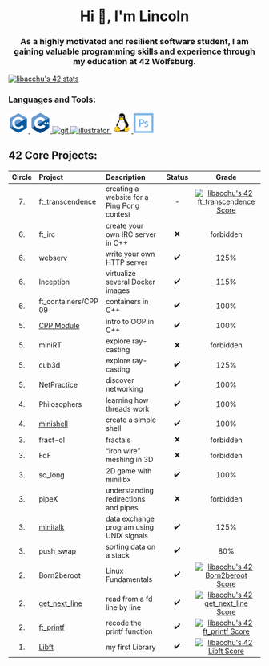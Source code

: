 <h1 align="center">Hi 👋, I'm Lincoln</h1>
<h3 align="center">As a highly motivated and resilient software student, I am gaining valuable programming skills and experience through my education at 42 Wolfsburg.</h3>

<a href="https://github.com/JaeSeoKim/badge42"><img src="https://badge42.vercel.app/api/v2/clbz2enp500160fkz8jha4orj/stats?cursusId=21&coalitionId=undefined" alt="libacchu's 42 stats" /></a>

<p align="left">
</p>

<h3 align="left">Languages and Tools:</h3>
<p align="left"> <a href="https://www.cprogramming.com/" target="_blank" rel="noreferrer"> <img src="https://raw.githubusercontent.com/devicons/devicon/master/icons/c/c-original.svg" alt="c" width="40" height="40"/> </a> <a href="https://www.w3schools.com/cpp/" target="_blank" rel="noreferrer"> <img src="https://raw.githubusercontent.com/devicons/devicon/master/icons/cplusplus/cplusplus-original.svg" alt="cplusplus" width="40" height="40"/> </a> <a href="https://git-scm.com/" target="_blank" rel="noreferrer"> <img src="https://www.vectorlogo.zone/logos/git-scm/git-scm-icon.svg" alt="git" width="40" height="40"/> </a> <a href="https://www.adobe.com/in/products/illustrator.html" target="_blank" rel="noreferrer"> <img src="https://www.vectorlogo.zone/logos/adobe_illustrator/adobe_illustrator-icon.svg" alt="illustrator" width="40" height="40"/> </a> <a href="https://www.linux.org/" target="_blank" rel="noreferrer"> <img src="https://raw.githubusercontent.com/devicons/devicon/master/icons/linux/linux-original.svg" alt="linux" width="40" height="40"/> </a> <a href="https://www.photoshop.com/en" target="_blank" rel="noreferrer"> <img src="https://raw.githubusercontent.com/devicons/devicon/master/icons/photoshop/photoshop-line.svg" alt="photoshop" width="40" height="40"/> </a> </p>

<h2 align="left">42 Core Projects:</h2>
  
|Circle | Project | Description | Status | Grade |
| :-: | :- | :- | :-: | :-: |
| 7. | ft_transcendence | creating a website for a Ping Pong contest | - | <a href="https://github.com/JaeSeoKim/badge42"><img src="https://badge42.vercel.app/api/v2/clbz2enp500160fkz8jha4orj/project/3105897" alt="libacchu's 42 ft_transcendence Score" /></a> |
| 6. | ft_irc | create your own IRC server in C++ | ❌ | forbidden |
| 6. | webserv | write your own HTTP server | ✔️ | 125% |
| 6. | Inception | virtualize several Docker images | ✔️ | 115% |
| 6. | ft_containers/CPP 09 | containers in C++ | ✔️ | 100% |
| 5. | [CPP Module](https://github.com/libacchu/CPP_Module) | intro to OOP in C++ | ✔️ | 100% |
| 5. | miniRT | explore ray-casting | ❌ | forbidden |
| 5. | cub3d | explore ray-casting| ✔️  | 125% |
| 5. | NetPractice | discover networking | ✔️ | 100% |
| 4. | Philosophers | learning how threads work | ✔️ | 100% |
| 4. | [minishell](https://github.com/libacchu/minishell) | create a simple shell | ✔️ | 100% |
| 3. | fract-ol | fractals | ❌ | forbidden |
| 3. | FdF | “iron wire” meshing in 3D | ❌ | forbidden |
| 3. | so_long | 2D game with minilibx | ✔️ | 100% |
| 3. | pipeX | understanding redirections and pipes | ❌ | forbidden |
| 3. | [minitalk](https://github.com/libacchu/minitalk) | data exchange program using UNIX signals | ✔️ | 125% |
| 3. | push_swap | sorting data on a stack | ✔️ | 80% |
| 2. | Born2beroot | Linux Fundamentals | ✔️ | <a href="https://github.com/JaeSeoKim/badge42"><img src="https://badge42.vercel.app/api/v2/clbz2enp500160fkz8jha4orj/project/2470185" alt="libacchu's 42 Born2beroot Score" /></a> |
| 2. | [get_next_line](https://github.com/libacchu/get_next_line) | read from a fd line by line | ✔️ | <a href="https://github.com/JaeSeoKim/badge42"><img src="https://badge42.vercel.app/api/v2/clbz2enp500160fkz8jha4orj/project/2514344" alt="libacchu's 42 get_next_line Score" /></a>|
| 2. | [ft_printf](https://github.com/libacchu/ft_printf) | recode the printf function | ✔️ | <a href="https://github.com/JaeSeoKim/badge42"><img src="https://badge42.vercel.app/api/v2/clbz2enp500160fkz8jha4orj/project/2478534" alt="libacchu's 42 ft_printf Score" /></a> |
| 1. | [Libft](https://github.com/libacchu/libft-42) | my first Library | ✔️ | <a href="https://github.com/JaeSeoKim/badge42"><img src="https://badge42.vercel.app/api/v2/clbz2enp500160fkz8jha4orj/project/2414987" alt="libacchu's 42 Libft Score" /></a> |
 
